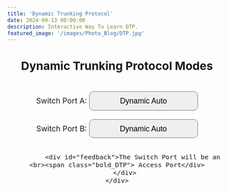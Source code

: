 ```yaml
---
title: 'Dynamic Trunking Protocol'
date: 2024-09-13 00:00:00
description: Interactive Way To Learn DTP.
featured_image: '/images/Photo_Blog/DTP.jpg'
---
```


<head>
    <style>
        #body_DTP {
            font-size: 1.25em; /* 25% larger than default size */
            text-align: center; /* Center align text and content */
            margin: 0;
            padding: 0;
            justify-content: center;
            align-items: center;
        }
        #optionsForm_DTP {
            display: inline-block; /* Keep form inline but easier to style as a block */
            text-align: center; /* Align form labels and selects to the center */
            justify-content: center;
            line-height: 1.15em;
        }
        select {
            font-size: 1em; /* Adjust font size for better fit */
            width: 250px; /* Increase width for better text fit */
            height: 2.5em; /* Increase height to match font size */
            padding: 5px; /* Add padding for better text alignment */
            box-sizing: border-box; /* Include padding and border in total width/height */
            justify-content: center;
            align-items: center;
            appearance: none;  /* For modern browsers */
            -webkit-appearance: none; /* For Chrome and Safari */
            -moz-appearance: none; /* For Firefox */
            border-radius: 10px; /* Rounded corners */
            text-align-last: center; /* Center the text in the dropdown */
        }
        #feedback {
            margin-top: 20px;
            display: block; /* Ensures feedback is displayed on a new line */
        }
        .bold_DTP {
            font-weight: bold;
        }
    </style>
</head>

<body onLoad=" LoadOnce()">
    <div id="body_DTP">
        <div>
        <h2>Dynamic Trunking Protocol Modes</h2>
            <br>
            <form id="optionsForm_DTP">
                <label for="switchPort1">Switch Port A:</label>
                <select id="switchPort1" name="switchPort1" onchange="updateFeedback()">
                    <option value="Dynamic Auto">Dynamic Auto</option>
                    <option value="Dynamic Desirable">Dynamic Desirable</option>
                    <option value="Trunk">Trunk</option>
                    <option value="Access">Access</option>
                </select>
                <br><br>
                <label for="switchPort2">Switch Port B:</label>
                <select id="switchPort2" name="switchPort2" onchange="updateFeedback()">
                    <option value="Dynamic Auto">Dynamic Auto</option>
                    <option value="Dynamic Desirable">Dynamic Desirable</option>
                    <option value="Trunk">Trunk</option>
                    <option value="Access">Access</option>
                </select>
            </form>
    
            <div id="feedback">The Switch Port will be an <br><span class="bold_DTP"> Access Port</div>
        </div>
    </div>

<script>
    function LoadOnce() 
{ 
window.location.reload(); 
} 
    
    function updateFeedback() {
        const switchPort1 = document.getElementById('switchPort1').value;
        const switchPort2 = document.getElementById('switchPort2').value;
        const feedback = document.getElementById('feedback');

        let response = '';

        if (switchPort1 === 'Dynamic Auto' && switchPort2 === 'Dynamic Auto') {
            response = 'Access';
        } else if (switchPort1 === 'Dynamic Auto' && switchPort2 === 'Dynamic Desirable') {
            response = 'Trunk';
        } else if (switchPort1 === 'Dynamic Auto' && switchPort2 === 'Trunk') {
            response = 'Trunk';
        } else if (switchPort1 === 'Dynamic Auto' && switchPort2 === 'Access') {
            response = 'Access';
        } else if (switchPort1 === 'Dynamic Desirable' && switchPort2 === 'Dynamic Auto') {
            response = 'Trunk';
        } else if (switchPort1 === 'Dynamic Desirable' && switchPort2 === 'Dynamic Desirable') {
            response = 'Trunk';
        } else if (switchPort1 === 'Dynamic Desirable' && switchPort2 === 'Trunk') {
            response = 'Trunk';
        } else if (switchPort1 === 'Dynamic Desirable' && switchPort2 === 'Access') {
            response = 'Access';
        } else if (switchPort1 === 'Trunk' && switchPort2 === 'Dynamic Auto') {
            response = 'Trunk';
        } else if (switchPort1 === 'Trunk' && switchPort2 === 'Dynamic Desirable') {
            response = 'Trunk';
        } else if (switchPort1 === 'Trunk' && switchPort2 === 'Trunk') {
            response = 'Trunk';
        } else if (switchPort1 === 'Trunk' && switchPort2 === 'Access') {
            response = 'Limited Connectivity';
        } else if (switchPort1 === 'Access' && switchPort2 === 'Dynamic Auto') {
            response = 'Access';
        } else if (switchPort1 === 'Access' && switchPort2 === 'Dynamic Desirable') {
            response = 'Access';
        } else if (switchPort1 === 'Access' && switchPort2 === 'Trunk') {
            response = 'Limited Connectivity';
        } else if (switchPort1 === 'Access' && switchPort2 === 'Access') {
            response = 'Access';
        } else {
            response = '';
        }

        // Determine the prefix based on the response
        let prefix = '';
        if (response === 'Access') {
            prefix = 'The Switch Port will be an';
        } else if (response === 'Trunk') {
            prefix = 'The Switch Port will be a';
        } else if (response === 'Limited Connectivity') {
            feedback.innerHTML = `The Switch Port may experience <br><span class="bold_DTP">${response}</span>`;
            return; // Exit function early to prevent adding "Port"
        }

        feedback.innerHTML = `${prefix} <br><span class="bold_DTP">${response} Port</span>`;
    }

    // Call updateFeedback when the page loads to handle initial values
    document.addEventListener('DOMContentLoaded', function() {
        updateFeedback();
    });
</script>


</body>
